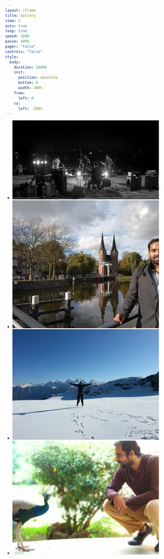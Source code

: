 ```yaml
---
layout: iframe
title: Gallery
item: 1
auto: true
loop: true
speed: 1000
pause: 4000
pager: "false"
controls: "false"
style:
  body:
    duration: 10000
    init:
      position: absolute
      bottom: 0
      width: 200%
    from:
      left: 0
    to:
      left: -100%
---
```


* ![A nice pic of mine](/img/bg/bg1.jpg)
* ![Another nice pic of mine](/img/bg/delft1.jpg)
* ![Another nice pic of mine](/img/bg/bg3.jpg)
* ![Another nice pic of mine](/img/bg/bg4.jpg)


